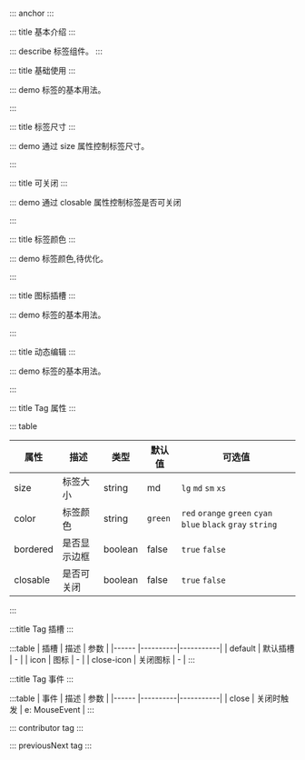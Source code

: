 ::: anchor
:::

::: title 基本介绍
:::

::: describe 标签组件。
:::

::: title 基础使用
:::

::: demo 标签的基本用法。

<template>
  <lay-tag>tag</lay-tag>
  &nbsp&nbsp
  <lay-tag bordered color="#FFF">tag</lay-tag>
  &nbsp&nbsp
  <lay-tag closable>tag</lay-tag>
  &nbsp&nbsp
  <lay-tag closable disabled>tag</lay-tag>
    &nbsp&nbsp
  <lay-tag closable max-width="120px" title="超过设置长度省略文本">超过设置长度省略文本</lay-tag>
</template>

<script>
</script>

:::

::: title 标签尺寸
:::

::: demo 通过 size 属性控制标签尺寸。

<template>
  <lay-tag>default</lay-tag>
  &nbsp&nbsp
  <lay-tag size="lg">tag lg</lay-tag>
  &nbsp&nbsp
  <lay-tag size="md">tag md</lay-tag>
  &nbsp&nbsp
  <lay-tag size="sm">tag sm</lay-tag>
  &nbsp&nbsp
  <lay-tag size="xs">tag xs</lay-tag>
  <br><br>
  <lay-tag><template #icon><lay-icon type="layui-icon-addition" /></template>default</lay-tag>
  &nbsp&nbsp
  <lay-tag size="lg"><template #icon><lay-icon type="layui-icon-addition" /></template>tag lg</lay-tag>
  &nbsp&nbsp
  <lay-tag size="md"><template #icon><lay-icon type="layui-icon-addition" /></template>tag md</lay-tag>
  &nbsp&nbsp
  <lay-tag size="sm"><template #icon><lay-icon type="layui-icon-addition" /></template>tag sm</lay-tag>
  &nbsp&nbsp
  <lay-tag size="xs"><template #icon><lay-icon type="layui-icon-addition" /></template>tag xs</lay-tag>
  <br><br>
  <lay-tag closable>
    <template #icon><lay-icon type="layui-icon-addition" /></template>
    default
  </lay-tag>
  &nbsp&nbsp
    <lay-tag size="lg" closable>
    <template #icon><lay-icon type="layui-icon-addition" /></template>
    tag lg
  </lay-tag>
  &nbsp&nbsp
    <lay-tag size="md" closable>
    <template #icon><lay-icon type="layui-icon-addition" /></template>
    tag md
  </lay-tag>
  &nbsp&nbsp
  <lay-tag size="sm" closable>
    <template #icon><lay-icon type="layui-icon-addition" /></template>
    tag sm
  </lay-tag>
  &nbsp&nbsp
  <lay-tag size="xs" closable>
    <template #icon><lay-icon type="layui-icon-addition" /></template>
    tag xs
  </lay-tag>
  &nbsp&nbsp
</template>

<script>
</script>

:::

::: title 可关闭
:::

::: demo 通过 closable 属性控制标签是否可关闭

<template>
  <lay-tag closable>Tag</lay-tag>
  &nbsp&nbsp
  <lay-tag closable>
    <template #icon><lay-icon type="layui-icon-addition" /></template>
    Tag 2
  </lay-tag>
    &nbsp&nbsp
  <lay-tag closable>
    <template #icon><lay-icon type="layui-icon-addition" /></template>
    自定义关闭图标
    <template #close-icon><lay-icon type="layui-icon-close-fill" /></template>
  </lay-tag>
</template>

<script>
</script>

:::

::: title 标签颜色
:::

::: demo 标签颜色,待优化。

<template>
  <span v-for="color in TAG_COLORS">
  <lay-tag :color="color">Tag</lay-tag>
  &nbsp&nbsp
  </span>
  <br><br>
  <span v-for="color in TAG_COLORS">
  <lay-tag :color="color" bordered>Tag</lay-tag>
  &nbsp&nbsp
  </span>
</template>

<script>
import { ref } from 'vue'

export default {
  setup() {

  const TAG_COLORS = [
  "red",
  "orange",
  "green",
  "cyan",
  "blue",
  "black",
  "gray",
  "#EEE",
  "#5FB878",
  "#FFB800",
];

    return {
      TAG_COLORS
    }
  }
}
</script>

:::

::: title 图标插槽
:::

::: demo 标签的基本用法。

<template>
  <lay-tag bordered size="lg" color="#FFF">
    <template #icon>
      <lay-icon type="layui-icon-vercode" />
    </template>
    tag
  </lay-tag>
  &nbsp&nbsp
  <lay-tag bordered size="lg" color="#FFF">
    <template #icon>
      <lay-icon type="layui-icon-login-qq" />
    </template>
    tag
  </lay-tag>
  &nbsp&nbsp
  <lay-tag bordered size="lg" color="#FFF">
    <template #icon>
      <lay-icon type="layui-icon-star-fill" />
    </template>
    tag
  </lay-tag>
  &nbsp&nbsp
</template>

<script>
</script>

:::

::: title 动态编辑
:::

::: demo 标签的基本用法。

<template>
  {{ tagData }}
  <br><br>
  <template v-for="(tag, index) of tagData" :key="`tag-${index}`">
  <lay-tag 
    closable
    @close="handleClose(index)"
    color="#EEE"
    style="margin-right: 5px;"
    >
    {{tag}}
  </lay-tag>
  </template>
  <span id="tagDemo" @click="handlerFocus">
    <lay-input 
    v-if="showInput"   
    ref="inputRef"      
    v-model.trim="inputVal"
    autofocus
    style="width:60px; height:24px"
    @keyup.enter="handleAdd"
    @blur="handleAdd" />
  <lay-tag 
    v-else 
    color="#EEE" 
    >
    <template #icon>
      <lay-icon type="layui-icon-addition"/>
    </template>
    添加
  </lay-tag>
  </span>
</template>

<script>
import { ref, nextTick } from 'vue';

export default {
  setup() {
    const tagData = ref(['Tag']);
    const inputRef = ref(null);
    const showInput = ref(false);
    const inputVal = ref('');

    const handleAdd = () => {
      if (inputVal.value) {
        tagData.value.push(inputVal.value);
        inputVal.value = '';
      }
      showInput.value = false;
    };

    const handleClose = (index) => {
      tagData.value.splice(index, 1);
    };

    const handlerFocus = (e) => {
      showInput.value = true;
      console.log("FIXME 临时")
      setTimeout(() => {
        document.querySelector('#tagDemo input').focus()
      },200)
 
    }

    return {
      tagData,
      inputRef,
      showInput,
      inputVal,
      handleAdd,
      handleClose,
      handlerFocus,
    };
  },
};
</script>
:::


::: title Tag 属性
:::

::: table

| 属性        | 描述     | 类型    | 默认值    | 可选值                             |
| ----------- | -------- | ------ | ------ | ------ |
| size | 标签大小 | string | md | `lg` `md` `sm` `xs`|
| color | 标签颜色 | string | `green`| `red` `orange` `green` `cyan` `blue` `black` `gray` `string` | 
| bordered | 是否显示边框 | boolean | false | `true` `false`|
| closable |  是否可关闭 | boolean | false | `true` `false`|

:::

:::title Tag 插槽
:::

:::table
| 插槽 | 描述 | 参数 |
|------ |----------|-----------|
| default | 默认插槽 | - |
| icon | 图标 | - |
| close-icon | 关闭图标 | - |
:::

:::title Tag 事件
:::

:::table
| 事件 | 描述 | 参数 |
|------ |----------|-----------|
| close | 关闭时触发 | e: MouseEvent |
:::

::: contributor tag
:::  

::: previousNext tag
:::
